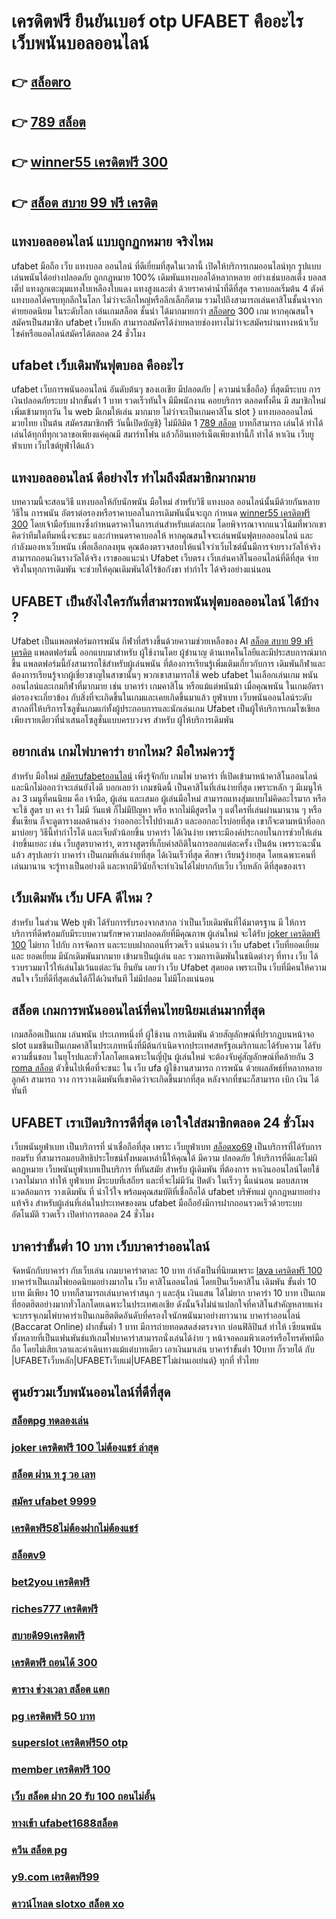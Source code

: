 # เครดิตฟรี ยืนยันเบอร์ otp UFABET คืออะไร เว็บพนันบอลออนไลน์

## 👉 [สล็อตro](https://www.ufaeat.com/credit-free-50/)
## 👉 [789 สล็อต](https://www.ufaeat.com/ufabet-master-login/)
## 👉 [winner55 เครดิตฟรี 300](https://www.ufaeat.com/ทางเข้ายูฟ่าเบท-ufabet/)
## 👉 [สล็อต สบาย 99 ฟรี เครดิต](https://www.ufaeat.com/register/)

## แทงบอลออนไลน์ แบบถูกฏกหมาย จริงไหม 

 ufabet มือถือ  เว็บ แทงบอล ออนไลน์ ที่ดีเยี่ยมที่สุดในเวลานี้ เปิดให้บริการเกมออนไลน์ทุก รูปแบบ   เล่นพนันได้อย่างปลอดภัย ถูกกฏหมาย 100% เดิมพันแทงบอลได้หลากหลาย  อย่างเช่นบอลเต็ง บอลสเต็ป แทงลูกเตะมุมแทงใบเหลืองใบแดง แทงสูงและต่ำ ด้วยราคาค่าน้ำที่ดีที่สุด ราคาบอลเริ่มต้น 4 ตังค์ แทงบอลได้ครบทุกลีกในโลก ไม่ว่าจะลีกใหญ่หรือลีกเล็กก็ตาม รวมไปถึงสามารถเล่นคาสิโนชั้นนำจาก ค่ายยอดนิยม ในระดับโลก  เล่นเกมสล็อต ชั้นนำ ได้มากมายกว่า [สล็อตro](https://www.ufaeat.com/ufabet-master-login/) 300 เกม หากคุณสนใจสมัครเป็นสมาชิก  ufabet เว็บหลัก  สามารถสมัครได้ง่ายหลายช่องทางไม่ว่าจะสมัครผ่านทางหน้าเว็บไซค์หรือแอดไลน์สมัครได้ตลอด 24 ชั่วโมง

##  ufabet   เว็บเดิมพันฟุตบอล  คืออะไร 

 ufabet  เว็บการพนันออนไลน์ อันดับต้นๆ  ของเอเชีย มีปลอดภัย | ความน่าเชื่อถือ} ที่สุดมีระบบ การเงินปลอดภัยระบบ ฝากขั้นต่ำ 1 บาท  รวดเร็วทันใจ มีมีพนักงาน คอยบริการ  ตลอดทั้งคืน มี สมาชิกใหม่เพิ่มเข้ามาทุกวัน ใน web มีเกมให้เล่น มากมาย ไม่ว่าจะเป็นเกมคาสิโน slot } แทงบอลออนไลน์  มวยไทย เป็นต้น สมัครสมาชิกฟรี วันนี้เปิดบัญชี} ไม่มีลิมิต 1 [789 สล็อต](https://www.ufaeat.com/ทางเข้ายูฟ่าเบท-ufabet/) บาทก็สามารถ เล่นได้  ทำได้ เล่นได้ทุกที่ทุกเวลาขอเพียงแค่คุณมี สมาร์ทโฟน แล้วก็อินเทอร์เน็ตเพียงเท่านี้ก็ ทำได้ หาเงิน เว็บยูฟ่าเบท เว็บไซต์ยูฟ่าได้แล้ว


## แทงบอลออนไลน์  ดีอย่างไร  ทำไมถึงมีสมาชิกมากมาย

บทความนี้จะสอนวิธี  แทงบอลให้กับนักพนัน  มือใหม่ สำหรับวิธี แทงบอล ออนไลน์นั้นมีด้วยกันหลายวิธีใน การพนัน อัตราต่อรองหรือราคาบอลในการเดิมพันนั้นจะถูก กำหนด [winner55 เครดิตฟรี 300](https://www.ufaeat.com/register/) โดยเจ้ามือรับแทงซึ่งกำหนดราคาในการเล่นสำหรับแต่ละเกม โดยพิจารณาจากแนวโน้มที่พวกเขาคิดว่าทีมใดทีมหนึ่งจะชนะ และกำหนดราคาบอลให้ หากคุณสนใจจะเล่นพนันฟุตบอลออนไลน์ และกำลังมองหาเว็บพนัน เพื่อเลือกลงทุน คุณต้องตรวจสอบให้แน่ใจว่าเว็บไซต์นั้นมีการจ่ายรางวัลให้จริง สามารถถอนเงินรางวัลได้จริง เราขออแนะนำ Ufabet เว็บตรง  เว็บเล่นคาสิโนออนไลน์ที่ดีที่สุด  จ่ายจริงในทุกการเดิมพัน จะช่วยให้คุณเดิมพันได้ไร้ข้อกังขา  ทำกำไร ได้จริงอย่างแน่นอน

## UFABET เป็นยังไงใครกันที่สามารถพนันฟุตบอลออนไลน์   ได้บ้าง ?

Ufabet เป็นแพลตฟอร์มการพนัน กีฬาที่สร้างขึ้นด้วยความช่วยเหลือของ AI [สล็อต สบาย 99 ฟรี เครดิต](https://www.ufaeat.com/regis-ufabet-master-free/) แพลตฟอร์มนี้ ออกแบบมาสำหรับ ผู้ใช้งานโดย ผู้ชำนาญ ด้านเทคโนโลยีและมีประสบการณ์มากขึ้น แพลตฟอร์มนี้ยังสามารถใช้สำหรับผู้เล่นพนัน ที่ต้องการเรียนรู้เพิ่มเติมเกี่ยวกับการ เดิมพันกีฬาและต้องการเรียนรู้จากผู้เชี่ยวชาญในสาขานั้นๆ พวกเขาสามารถใช้ web ufabet ในเลือกเล่นเกม พนันออนไลน์และเกมกีฬาที่มากมาย เช่น บาคาร่า เกมคาสิโน หรือแม้แต่พนันม้า เมื่อคุณพนัน ในเกมอัตราต่อรองจะเกี่ยวข้อง กับสิ่งที่จะเกิดขึ้นในเกมและเคยเกิดขึ้นมาแล้ว  ยูฟ่าเบท   เว็บพนันออนไลน์ระดับสากลที่ให้บริการโซลูชั่นเกมแก่ทั้งผู้ประกอบการและนักเล่นเกม Ufabet เป็นผู้ให้บริการเกมโซเชียลเพียงรายเดียวที่นำเสนอโซลูชั่นแบบครบวงจร สำหรับ ผู้ให้บริการเดิมพัน

## อยากเล่น เกมไพ่บาคาร่า  ยากไหม? มือใหม่ควรรู้

สำหรับ มือใหม่ [สมัครufabetออนไลน์](https://www.ufaeat.com/)  เพิ่งรู้จักกับ เกมไพ่ บาคาร่า ที่เปิดเข้ามาหน้าคาสิโนออนไลน์ และนึกไม่ออกว่าจะเล่นยังไงดี บอกเลยว่า เกมชนิดนี้ เป็นคาสิโนที่เล่นง่ายที่สุด เพราะหลัก ๆ มีเมนูให้ลง 3 เมนูที่คนนิยม คือ เจ้ามือ, ผู้เล่น และเสมอ ผู้เล่นมือใหม่  สามารถแทงสุ่มแบบไม่คิดอะไรมาก  หรือจะใช้ สูตร บา คา ร่า ไม่มี วันแพ้ ก็ไม่มีปัญหา หรือ หากไม่มีสูตรใด ๆ แต่ใครที่เล่นผ่านมานาน ๆ หรือขั้นเซียน ก็จะดูตารางผลด้านล่าง ว่าออกอะไรไปบ้างแล้ว และออกอะไรบ่อยที่สุด เขาก็จะตามหน้าที่ออกมาบ่อยๆ วิธีนี้ทำกำไรได้ และเจ็บตัวน้อยขึ้น บาคาร่า ได้เงินง่าย  เพราะมีองค์ประกอบในการช่วยให้เล่นง่ายขึ้นเยอะ เช่น เว็บสูตรบาคาร่า, ตารางสูตรที่เก็บค่าสถิติในการออกแต่ละครั้ง เป็นต้น เพรราะฉะนั้นแล้ว สรุปเลยว่า บาคาร่า เป็นเกมที่เล่นง่ายที่สุด ได้เงินเร็วที่สุด ศึกษา เรียนรู้ง่ายสุด โดยเฉพาะคนที่เล่นมานาน จะรู้ทางเป็นอย่างดี และหากมีวินัยก็จะทำเงินได้ไม่ยากกับเว็บ เว็บหลัก ดีที่สุดของเรา



## เว็บเดิมพัน เว็บ UFA ดีไหม ?

สำหรับ ในส่วน Web  ยูฟ่า  ได้รับการรับรองจากสากล ว่าเป็นเว็บเดิมพันที่ได้มาตรฐาน  มี ให้การบริการที่ดีพร้อมกับมีระบบความรักษาความปลอดภัยที่มีคุณภาพ  ผู้เล่นใหม่  จะได้รับ [joker เครดิตฟรี 100](https://www.ufaeat.com/ufabet-master-login/) ไม่ยาก ไปกับ การจัดการ และระบบฝากถอนที่รวดเร็ว  แน่นอนว่า เว็บ  ufabet   เว็บที่ยอดเยี่ยม  และ ยอดเยี่ยม  มีนักเดิมพันมากมาย   เข้ามาเป็นผู้เล่น  และ รวมการเดิมพันในชนิดต่างๆ ที่ทาง เว็บ ได้รวบรวมมาไว้ให้เล่นไม่เว้นแต่ละวัน  ยืนยัน เลยว่า เว็บ Ufabet   สุดยอด  เพราะเป็น เว็บที่มีคนให้ความสนใจ เว็บที่ดีที่สุดเล่นได้ก็ได้เงินทันที ไม่มีปลอม ไม่มีโกงแน่นอน

## สล็อต  เกมการพนันออนไลน์ที่คนไทยนิยมเล่นมากที่สุด

 เกมสล็อตเป็นเกม  เล่นพนัน ประเภทหนึ่งที่ ผู้ใช้งาน การเดิมพัน ด้วยสัญลักษณ์ที่ปรากฏบนหน้าจอ  slot แมชชีนเป็นเกมคาสิโนประเภทหนึ่งที่มีต้นกำเนิดจากประเทศสหรัฐอเมริกาและได้รับความ ได้รับความชื่นชอบ ในยุโรปและทั่วโลกโดยเฉพาะในญี่ปุ่น  ผู้เล่นใหม่ จะต้องจับคู่สัญลักษณ์ที่คล้ายกัน 3 [roma สล็อต](https://www.ufaeat.com/regis-ufabet-master-free/) ตัวขึ้นไปเพื่อที่จะชนะ ใน เว็บ  ufa  ผู้ใช้งานสามารถ   การพนัน ด้วยผลลัพธ์ที่หลากหลาย ลูกค้า สามารถ วาง  การวางเดิมพันที่เขาคิดว่าจะเกิดขึ้นมากที่สุด หลังจากที่ชนะก็สามารถ  เบิก  เงิน ได้ทันที


## UFABET เราเปิดบริการดีที่สุด เอาใจใส่สมาชิกตลอด 24 ชั่วโมง

 เว็บพนันยูฟ่าเบท เป็นบริการที่ น่าเชื่อถือที่สุด  เพราะ เว็บยูฟ่าเบท [สล็อตxo69](https://www.ufaeat.com/register/)  เป็นบริการที่ได้รับการยอมรับ ที่สามารถมอบสิทธิประโยชน์ทั้งหมดเหล่านี้ให้คุณได้ มีความ ปลอดภัย ให้บริการที่ดีและไม่ผิดกฏหมาย  เว็บพนันยูฟ่าเบทเป็นบริการ ที่ทันสมัย สำหรับ ผู้เดิมพัน ที่ต้องการ หาเงินออนไลน์โดยใช้เวลาไม่มาก  ทำให้  ยูฟ่าเบท มีระบบที่เสถียร และที่จะไม่มีวัน ปิดตัว ในเร็วๆ นี้แน่นอน มอบสภาพแวดล้อมการ วางเดิมพัน ที่ น่าไว้ใจ พร้อมคุณสมบัติที่เชื่อถือได้ ufabet บริษัทแม่ ถูกกฎหมายอย่างแท้จริง สำหรับผู้เล่นที่เล่นในประเทศของตน  ufabet มือถือยังมีการฝากถอนรวดเร็วด้วยระบบอัตโนมัติ รวดเร็ว เปิดทำการตลอด 24 ชั่วโมง


##  บาคาร่าขั้นต่ำ 10 บาท เว็บบาคาร่าออนไลน์ 

 จัดหนักกับบาคาร่า  กับเว็บเล่น เกมบาคาร่าตาละ 10 บาท กำลังเป็นที่นิยมเพราะ [lava เครดิตฟรี 100](https://www.ufaeat.com/) บาคาร่าเป็นเกมไพ่ยอดนิยมอย่างมากใน เว็บ คาสิโนออนไลน์ โดยเป็นเว็บคาสิโน เดิมพัน ขั้นต่ำ 10 บาท มีเพียง 10 บาทก็สามารถเล่นบาคาร่าสนุก ๆ และลุ้น  เงินแสน  ได้ไม่ยาก บาคาร่า 10 บาท เป็นเกมที่ฮอตฮิตอย่างมากทั่วโลกโดยเฉพาะในประเทศเอเชีย ดังนั้นจึงไม่น่าแปลกใจที่คาสิโนสำคัญหลายแห่งจะบรรจุเกมไพ่บาคาร่าเป็นเกมฮิตติดอันดับที่ครองใจนักพนันมาอย่างยาวนาน บาคาร่าออนไลน์ (Baccarat Online)   ฝากขั้นต่ำ 1 บาท  มีการถ่ายทอดสดส่งตรงจาก  บ่อนฟิลิปินส์ ทำให้ เซียนพนัน  ทั้งหลายที่เป็นแฟนพันธ์แท้เกมไพ่บาคาร่าสามารถนั่งเล่นได้ง่าย ๆ หน้าจอคอมพิวเตอร์หรือโทรศัพท์มือถือ โดยไม่เสียเวลาและค่าเดินทางแม้แต่บาทเดียว เอาเงินมาเล่น บาคาร่าขั้นต่ำ 10บาท ก็รวยได้ กับ |UFABETเว็บหลัก|UFABETเว็บแม่|UFABETไม่ผ่านเอเย่นต์} ทุกที่ ทั่วไทย


## ศูนย์รวมเว็บพนันออนไลน์ที่ดีที่สุด

### [สล็อตpg ทดลองเล่น](https://atom.io/themes/ทางเข้า%20ufaeat%20เครดิตฟรี%20กดรับเอง%20ไม่มี%20เงื่อนไข%20008%20สล็อต%20เว็บตรง%20100%)
### [joker เครดิตฟรี 100 ไม่ต้องแชร์ ล่าสุด](https://atom.io/themes/ทางเข้า%20ufaeat%20joker%20เครดิตฟรี%2050%20ไม่ต้องแชร์ล่าสุด%20008%20สล็อต%20เว็บตรง%20100%)
### [สล็อต ผ่าน ท รู วอ เลท](https://atom.io/themes/ทางเข้า%20ufaeat%20เครดิตฟรี%2058%20008%20สล็อต%20เว็บตรง%20100%)
### [สมัคร ufabet 9999](https://atom.io/themes/ทางเข้า%20ufaeat%20เครดิตฟรี%20ไม่ต้องแชร์%20008%20สล็อต%20เว็บตรง%20100%)
### [เครดิตฟรี58ไม่ต้องฝากไม่ต้องแชร์](https://atom.io/themes/ทางเข้า%20ufaeat%20สล็อต777%20008%20สล็อต%20เว็บตรง%20100%)
### [สล็อตv9](https://atom.io/themes/ทางเข้า%20ufaeat%20gclubเครดิตฟรี%20008%20สล็อต%20เว็บตรง%20100%)
### [bet2you เครดิตฟรี](https://atom.io/themes/ทางเข้า%20ufaeat%20สมัคร%20ufabet%20ไม่มี%20ขั้นต่ํา%20008%20สล็อต%20เว็บตรง%20100%)
### [riches777 เครดิตฟรี](https://atom.io/themes/ทางเข้า%20ufaeat%20sabai99%20เครดิตฟรี%20008%20สล็อต%20เว็บตรง%20100%)
### [สบายดี99เครดิตฟรี](https://atom.io/themes/ทางเข้า%20ufaeat%20รวมเว็บ%20betflix%20เครดิตฟรี%20008%20สล็อต%20เว็บตรง%20100%)
### [เครดิตฟรี ถอนได้ 300](https://atom.io/themes/ทางเข้า%20ufaeat%20สมัคร%20ufabet%209999%20008%20สล็อต%20เว็บตรง%20100%)
### [ตาราง ช่วงเวลา สล็อต แตก](https://atom.io/themes/ทางเข้า%20ufaeat%20รวม%20เว็บ%20สล็อต%20777%20008%20สล็อต%20เว็บตรง%20100%)
### [pg เครดิตฟรี 50 บาท](https://atom.io/themes/ทางเข้า%20ufaeat%20ufa365%20สล็อต%20008%20สล็อต%20เว็บตรง%20100%)
### [superslot เครดิตฟรี50 otp](https://atom.io/themes/ทางเข้า%20ufaeat%20สล็อต%20mgm99%20008%20สล็อต%20เว็บตรง%20100%)
### [member เครดิตฟรี 100](https://atom.io/themes/ทางเข้า%20ufaeat%20สล็อตpg%20ฝาก-ถอน%20true%20wallet%20008%20สล็อต%20เว็บตรง%20100%)
### [เว็บ สล็อต ฝาก 20 รับ 100 ถอนไม่อั้น](https://atom.io/themes/ทางเข้า%20ufaeat%20ae%20gaming%20เครดิตฟรี%2050%20008%20สล็อต%20เว็บตรง%20100%)
### [ทางเข้า ufabet1688สล็อต](https://atom.io/themes/ทางเข้า%20ufaeat%20สล็อต%20585%20008%20สล็อต%20เว็บตรง%20100%)
### [ควีน สล็อต pg](https://atom.io/themes/ทางเข้า%20ufaeat%20เครดิตฟรี%20100%20ถอนได้%20300%20ล่าสุด%20008%20สล็อต%20เว็บตรง%20100%)
### [y9.com เครดิตฟรี99](https://atom.io/themes/ทางเข้า%20ufaeat%20b2y%20เครดิตฟรี%202020%20008%20สล็อต%20เว็บตรง%20100%)
### [ดาวน์โหลด slotxo สล็อต xo](https://atom.io/themes/ทางเข้า%20ufaeat%20pg%20เครดิตฟรี%2050%20ไม่ต้องแชร์%20008%20สล็อต%20เว็บตรง%20100%)